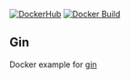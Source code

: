 [![DockerHub][dockerhub-image]][dockerhub-url]
[![Docker Build][gh-actions-image]][gh-actions-url]

## Gin

Docker example for [gin](https://github.com/gin-gonic/gin)

[gh-actions-image]: https://github.com/dckr-xmpls/gin/workflows/Docker%20Build/badge.svg?branch=main
[gh-actions-url]: https://github.com/dckr-xmpls/gin/actions?workflow=Docker%20Build&branch=main

[dockerhub-image]: https://img.shields.io/badge/docker-ready-blue.svg
[dockerhub-url]: https://hub.docker.com/r/xmpls/gin
